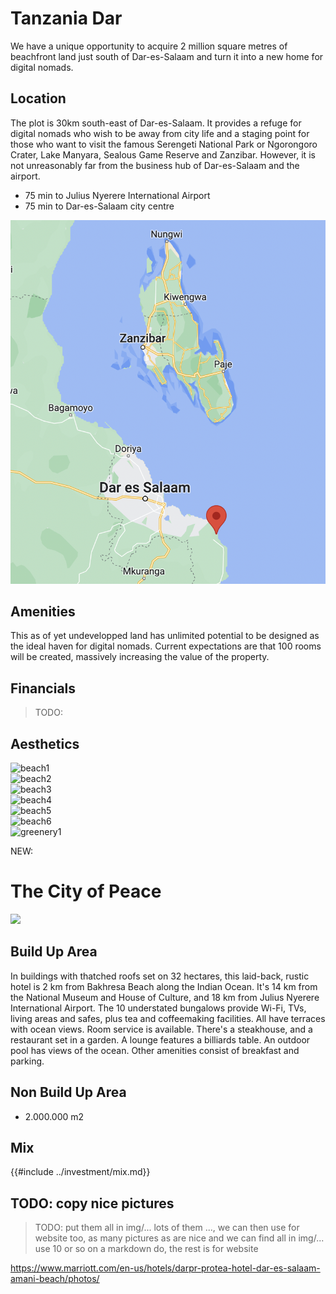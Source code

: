 # Tanzania Dar

We have a unique opportunity to acquire 2 million square metres of beachfront land just south of Dar-es-Salaam and turn it into a new home for digital nomads. 

## Location

The plot is 30km south-east of Dar-es-Salaam. It provides a refuge for digital nomads who wish to be away from city life and a staging point for those who want to visit the famous Serengeti National Park or Ngorongoro Crater, Lake Manyara, Sealous Game Reserve and Zanzibar. However, it is not unreasonably far from the business hub of Dar-es-Salaam and the airport. 
- 75 min to Julius Nyerere International Airport
- 75 min to Dar-es-Salaam city centre

![map_location](img/map_location.png)  

## Amenities

This as of yet undevelopped land has unlimited potential to be designed as the ideal haven for digital nomads. Current expectations are that 100 rooms will be created, massively increasing the value of the property.

## Financials

> TODO:

## Aesthetics

![beach1](img/beach1.png)  
![beach2](img/beach2.png)  
![beach3](img/beach3.png)  
![beach4](img/beach4.png)  
![beach5](img/beach5.png)  
![beach6](img/beach6.png)  
![greenery1](img/greenery1.png)  

NEW:

# The City of Peace

![](img/dar.png)  

## Build Up Area

In buildings with thatched roofs set on 32 hectares, this laid-back, rustic hotel is 2 km from Bakhresa Beach along the Indian Ocean. It's 14 km from the National Museum and House of Culture, and 18 km from Julius Nyerere International Airport.
The 10 understated bungalows provide Wi-Fi, TVs, living areas and safes, plus tea and coffeemaking facilities. All have terraces with ocean views. Room service is available.
There's a steakhouse, and a restaurant set in a garden. A lounge features a billiards table. An outdoor pool has views of the ocean. Other amenities consist of breakfast and parking.


## Non Build Up Area

- 2.000.000 m2

## Mix

{{#include ../investment/mix.md}}

## TODO: copy nice pictures

> TODO: put them all in img/... lots of them ..., we can then use for website too, as many pictures as are nice and we can find all in img/... use 10 or so on a markdown do, the rest is for website

https://www.marriott.com/en-us/hotels/darpr-protea-hotel-dar-es-salaam-amani-beach/photos/



